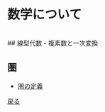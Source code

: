 # 数学について
<br>
## 線型代数
- 複素数と一次変換

## 圏
- [圏の定義](category_definition)

[戻る](https://anomath.github.io/AnoMath/index)